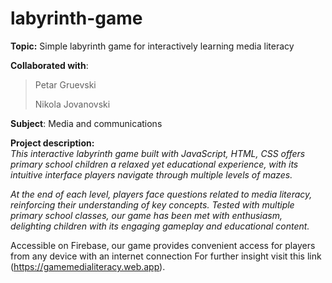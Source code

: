 # labyrinth-game

 **Topic:** Simple labyrinth game for interactively learning media literacy 

 **Collaborated with**:
 > Petar Gruevski
 > 
 > Nikola Jovanovski

 **Subject**: Media and communications  

**Project description:**  
*This interactive labyrinth game built with JavaScript, HTML, CSS offers primary school children a relaxed yet educational experience, with its intuitive interface players navigate through multiple levels of mazes.*

*At the end of each level, players face questions related to media literacy, reinforcing their understanding of key concepts. 
Tested with multiple primary school classes, our game has been met with enthusiasm, delighting children with its engaging gameplay and educational content.*

Accessible on Firebase, our game provides convenient access for players from any device with an internet connection For further insight visit this link (https://gamemedialiteracy.web.app).
